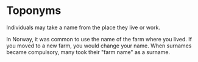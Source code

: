 Toponyms
========

Individuals may take a name from the place they live or work.

In Norway, it was common to use the name of the farm where you lived.  If you moved to a new farm, you would change your name.
When surnames became compulsory, many took their "farm name" as a surname.
